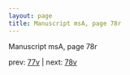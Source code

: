```yaml
---
layout: page
title: Manuscript msA, page 78r
---
```


Manuscript msA, page 78r

prev:  [77v](../77v) | next:  [78v](../78v)